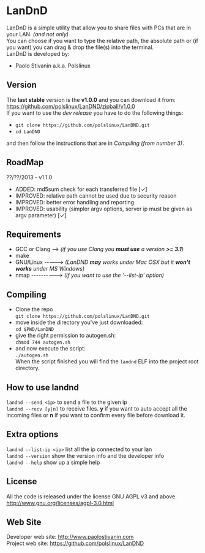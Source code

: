 LanDnD
========
LanDnD is a simple utility that allow you to share files with PCs that are in your LAN. _(and not only)_<br>
You can choose if you want to type the relative path, the absolute path or (if you want) you can drag & drop the file(s) into the terminal.<br>
LanDnD is developed by:

* Paolo Stivanin a.k.a. Polslinux


Version
-------
The **last stable** version is the **v1.0.0** and you can download it from: https://github.com/polslinux/LanDND/zipball/v1.0.0<br>
If you want to use the *dev release* you have to do the following things:<br>

- `git clone https://github.com/polslinux/LanDND.git`<br>
- `cd LanDND`<br>

and then follow the instructions that are in *Compiling (from number 3)*.

RoadMap
-------
??/??/2013 - v1.1.0
* ADDED: md5sum check for each transferred file [✓]
* IMPROVED: relative path cannot be used due to security reason
* IMPROVED: better error handling and reporting
* IMPROVED: usability (simpler argv options, server ip must be given as argv parameter) [✓]

Requirements
------------

* GCC or Clang --> _(if you use Clang you **must use** a version **>= 3.1**)_
* make
* GNU/Linux -----> _(LanDND **may** works under Mac OSX but it **won't works** under MS Windows)_
* nmap ----------> _(if you want to use the '--list-ip' option)_

Compiling
----------------------------------------------------------------
* Clone the repo<br>
`git clone https://github.com/polslinux/LanDND.git`<br>
* move inside the directory you've just downloaded:<br>
`cd $PWD/LanDND`<br>
* give the right permission to autogen.sh:<br>
`chmod 744 autogen.sh`<br>
* and now execute the script:<br>
`./autogen.sh`<br>
When the script finished you will find the `landnd` ELF into the project root directory.

How to use landnd
-----------------
`landnd --send <ip>` to send a file to the given ip<br>
`landnd --recv [y|n]` to receive files. **y** if you want to auto accept all the incoming files or **n** if you want to confirm every file before download it.<br>

Extra options
-------------
`landnd --list-ip <ip>` list all the ip connected to your lan<br>
`landnd --version` show the version info and the developer info<br>
`landnd --help` show up a simple help<br>

License
-------
All the code is released under the license GNU AGPL v3 and above.<br>
<http://www.gnu.org/licenses/agpl-3.0.html><br>

Web Site
--------
Developer web site:	<http://www.paolostivanin.com><br>
Project web site:	<https://github.com/polslinux/LanDND>
